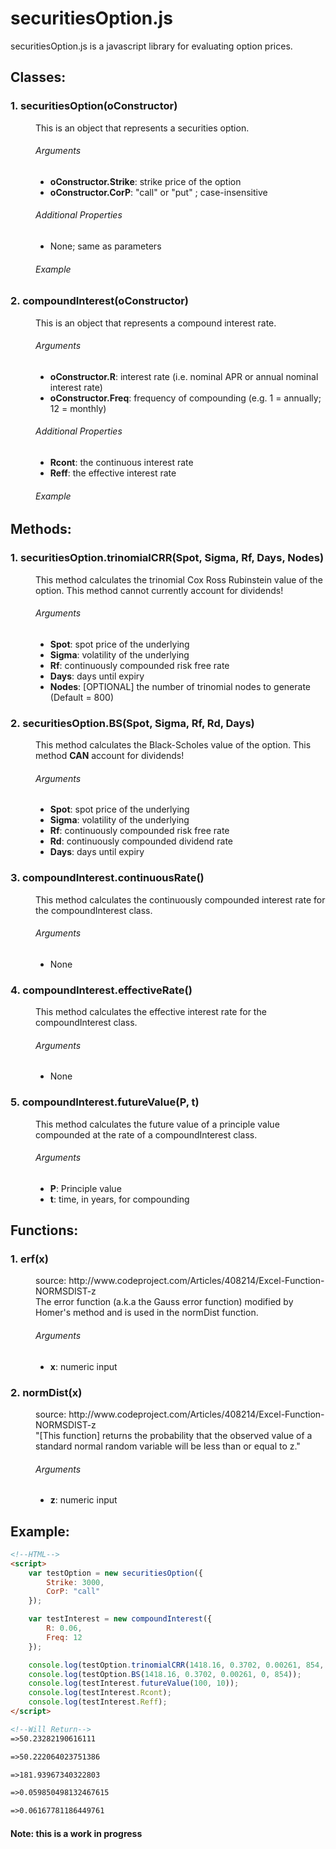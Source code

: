 # securitiesOption.js


securitiesOption.js is a javascript library for evaluating option prices.


## Classes:

<dl>
  <dt><h3>1. securitiesOption(oConstructor)</h3>
  <dd>This is an object that represents a securities option.
  <dd><h6>Arguments</h6>
  <ul>
    <li><b>oConstructor.Strike</b>: strike price of  the option</li>
    <li><b>oConstructor.CorP</b>: "call" or "put" ; case-insensitive</li>
  </ul>
  <dd><h6>Additional Properties</h6> 
  <ul>
    <li>None; same as parameters</li>
  </ul>
  <dd><h6>Example</h6>
  <dd>
  <dt><h3>2. compoundInterest(oConstructor)</h3>
  <dd>This is an object that represents a compound interest rate.
  <dd><h6>Arguments</h6>
  <ul>
    <li><b>oConstructor.R</b>: interest rate (i.e. nominal APR or annual nominal interest rate)</li>
    <li><b>oConstructor.Freq</b>: frequency of compounding (e.g. 1 = annually; 12 = monthly)</li>
  </ul>
  <dd><h6>Additional Properties</h6>
  <ul>
    <li><b>Rcont</b>: the continuous interest rate</li>
    <li><b>Reff</b>: the effective interest rate</li>
  </ul>
  <dd><h6>Example</h6>
  <dd>
</dl>

## Methods:
<dl>
  <dt><h3>1. securitiesOption.trinomialCRR(Spot, Sigma, Rf, Days, Nodes)</h3>
  <dd>This method calculates the trinomial Cox Ross Rubinstein value of the option. This method cannot currently account for dividends!
  <dd><h6>Arguments</h6>
  <ul>
    <li><b>Spot</b>: spot price of the underlying</li>
	<li><b>Sigma</b>: volatility of the underlying</li>
    <li><b>Rf</b>: continuously compounded risk free rate</li>
    <li><b>Days</b>: days until expiry</li>
    <li><b>Nodes</b>: [OPTIONAL] the number of trinomial nodes to generate (Default = 800)</li>
  </ul>
  <dt><h3>2. securitiesOption.BS(Spot, Sigma, Rf, Rd, Days)</h3>
  <dd>This method calculates the Black-Scholes value of the option. This method <b>CAN</b> account for dividends!
  <dd><h6>Arguments</h6>
  <ul>
    <li><b>Spot</b>: spot price of the underlying</li>
	<li><b>Sigma</b>: volatility of the underlying</li>
    <li><b>Rf</b>: continuously compounded risk free rate</li>
    <li><b>Rd</b>: continuously compounded dividend rate</li>
    <li><b>Days</b>: days until expiry</li>
  </ul>
  <dt><h3>3. compoundInterest.continuousRate()</h3>
  <dd>This method calculates the continuously compounded interest rate for the compoundInterest class.
  <dd><h6>Arguments</h6>
  <ul>
    <li>None</li>
  </ul>
  <dt><h3>4. compoundInterest.effectiveRate()</h3>
  <dd>This method calculates the effective interest rate for the compoundInterest class.
  <dd><h6>Arguments</h6>
  <ul>
    <li>None</li>
  </ul>
  <dt><h3>5. compoundInterest.futureValue(P, t)</h3>
  <dd>This method calculates the future value of a principle value compounded at the rate of a compoundInterest class.
  <dd><h6>Arguments</h6>
  <ul>
    <li><b>P</b>: Principle value</li>
    <li><b>t</b>: time, in years, for compounding
  </ul>
</dl>

## Functions:
<dl>
  <dt><h3>1. erf(x)</h3>
  <dd>source: http://www.codeproject.com/Articles/408214/Excel-Function-NORMSDIST-z
  <dd>The error function (a.k.a the Gauss error function) modified by Homer's method and is used in the normDist function.
  <dd><h6>Arguments</h6>
  <ul>
    <li><b>x</b>: numeric input</li>
  </ul>
  <dt><h3>2. normDist(x)</h3>
  <dd>source: http://www.codeproject.com/Articles/408214/Excel-Function-NORMSDIST-z
  <dd>"[This function] returns the probability that the observed value of a standard normal random variable will be less than or equal to z."
  <dd><h6>Arguments</h6>
  <ul>
    <li><b>z</b>: numeric input</li>
  </ul>
</dl>

## Example:
	
```html
<!--HTML-->
<script>
	var testOption = new securitiesOption({
	    Strike: 3000,
	    CorP: "call"
	});

	var testInterest = new compoundInterest({
		R: 0.06,
		Freq: 12
	});

	console.log(testOption.trinomialCRR(1418.16, 0.3702, 0.00261, 854, 800));
	console.log(testOption.BS(1418.16, 0.3702, 0.00261, 0, 854));
	console.log(testInterest.futureValue(100, 10));
	console.log(testInterest.Rcont);
	console.log(testInterest.Reff);
</script>

<!--Will Return-->
=>50.23282190616111

=>50.222064023751386

=>181.93967340322803

=>0.059850498132467615

=>0.06167781186449761
```

#### Note: this is a work in progress